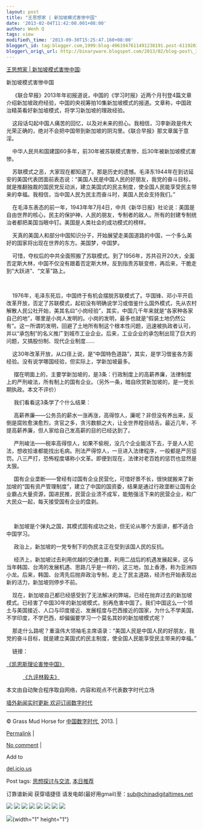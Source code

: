 ```yaml
--- 
layout: post 
title: "王思想家 | 新加坡模式害惨中国" 
date: '2013-02-04T11:42:00.001+08:00' 
author: Wenh Q
tags: view
modified\_time: '2013-09-30T15:25:47.160+08:00' 
blogger\_id: tag:blogger.com,1999:blog-4961947611491238191.post-6119203010139160599
blogger\_orig\_url: http://binaryware.blogspot.com/2013/02/blog-post\_3.html
--- 
```

[王思想家 |
新加坡模式害惨中国](http://feedproxy.google.com/~r/chinagfwblog/~3/Tig1-CMGrUE/):

<div>

新加坡模式害惨中国



    《联合早报》2013年年初报道说，中国的《学习时报》近两个月刊登4篇文章介绍新加坡政府经验，中国的央视筹拍10集新加坡模式的报道。文章称，中国政治精英看好新加坡模式，将学习新加坡的理政经验。

    这段话勾起中国人痛苦的回忆，以及对未来的担心。我相信，习李新政是伟大光荣正确的，绝对不会把中国带到新加坡的阴沟里。《联合早报》那文章属于意淫。



    中华人民共和国建国60多年，前30年被苏联模式害惨，后30年被新加坡模式害惨。

    苏联模式之恶，大家现在都知道了。那是历史的遗憾。毛泽东1944年在到访延安的美国代表团面前表态说：“美国人民是中国人民的好朋友，我党的奋斗目标，就是推翻独裁的国民党反动派，建立美国式的民主制度，使全国人民能享受民主带来的幸福。我相信，当中国人民为民主而奋斗时，美国人民会支持我们。”

    在毛泽东表态的前一年，1943年年7月4日，中共《新华日报》社论说：美国是自由世界的核心，民主的保护神，人民的朋友，专制者的敌人。所有的封建专制统治者都把美国当眼中钉。美国是人类社会的成功模式的榜样。

    天真的美国人和部分中国知识分子，开始展望走美国道路的中国，一个多么美好的国家将出现在世界的东方。美国梦，中国梦。

    可惜，夺权后的中共全面照搬了苏联模式。到了1956年，苏共召开20大，全面否定斯大林，中国不仅没有跟着否定斯大林，反到指责苏联变修，再后来，干脆走到“大跃进”、“文革”路上。

   

    1976年，毛泽东死后，中国终于有机会摆脱苏联模式了。华国锋、邓小平开启改革开放，否定了苏联模式，起初没有明确说学习或借鉴什么国外模式，先从农村解散人民公社开始，美其名曰“小岗经验”，其实，中国几千年来就是“各家种各家自己的地”，哪里是小岗人发明的。小岗的发明，最多也就是“假装土地仍然公有”。这一所谓的发明，回避了土地所有制这个根本性问题，迅速被执政者认可，并以“承包制”的名义推广到城市工业企业。后来，工业企业的承包制出现了巨大的问题，又搞股份制、现代企业制度……

    这30年改革开放，从口径上说，是“中国特色道路”，其实，是学习借鉴各方面经验。没有说学哪国经验，但实际上，学新加坡最多。

     摆在明面上的，主要学新加坡的，是3条：行政制度上的高薪养廉，法律制度上的严刑峻法，所有制上的国有企业。（另外一条，暗自欣赏新加坡的，是一党长期执政。本文不评价）

     我们看看这3条学了个什么结果：

     高薪养廉——公务员的薪水一涨再涨，高得惊人，廉呢？非但没有养出来，反倒是腐败愈演愈烈，贪官之多，贪污数额之大，让全世界瞠目结舌。最近几年，不提高薪养廉，但人家给自己发高薪的目的已经达到了。

     严刑峻法——税率高得惊人，如果不偷税，没几个企业能活下去，于是人人犯法，想收拾谁都能找出毛病。刑法严得惊人，一旦进入法律程序，一般都是严厉惩罚。八三严打，恐怖程度堪称小文革。即便到现在，法律对老百姓的惩罚也显然是太狠。

     国有企业垄断——曾经有过国有企业民营化，可惜好景不长，很快就搬来了新加坡的“国有资产管理制度”，建立了中国的国资委，结果是通过行政垄断让国有企业霸占大量资源，国进民推，民营企业溃不成军，能勉强活下来的民营企业，和广大民众一起，每天接受国有企业的盘剥。

    

     新加坡是个弹丸之国，其模式固有成功之处，但无论从哪个方面讲，都不适合中国学习。

     政治上，新加坡的一党专制下的伪民主正在受到该国人民的反抗。

     经济上，新加坡过去利用优越的交通位置，利用二战后的机遇发展起来，这与当年韩国、台湾的发展机遇、思路几乎是一样的，这三地，加上香港，称为亚洲四小龙。后来，韩国、台湾先后抛弃政治专制，走上了民主道路，经济也开始表现出新的活力，新加坡则停步不前。

    现在，新加坡自己都已经感受到了无法解决的弊端，已经在抛弃过去的新加坡模式。已经害了中国30年的新加坡模式，别再危害中国了。我们中国这么一个领土与美国接近、人口与印度接近、发展程度与巴西接近的国家，为什么不学美国，不学印度，不学巴西，却偏偏要学习一个莫名其妙的新加坡模式呢？



    那走什么路呢？重温伟大领袖毛主席语录：“美国人民是中国人民的好朋友，我党的奋斗目标，就是建立美国式的民主制度，使全国人民能享受民主带来的幸福。”



    链接：



[《凯恩斯理论害惨中国》](http://blog.ifeng.com/article/20788683.html)

           [《九评林毅夫》](http://blog.ifeng.com/article/21052676.html)​ 

</div>

本文由自动聚合程序取自网络，内容和观点不代表数字时代立场



[墙外新闻实时更新 欢迎订阅数字时代](http://eepurl.com/msuvD)


















------------------------------------------------------------------------

© Grass Mud Horse for [中国数字时代](https://meilizhongguo.biz/chinese),
2013. |

[Permalink](https://meilizhongguo.biz/chinese/2013/02/%e7%8e%8b%e6%80%9d%e6%83%b3%e5%ae%b6-%e6%96%b0%e5%8a%a0%e5%9d%a1%e6%a8%a1%e5%bc%8f%e5%ae%b3%e6%83%a8%e4%b8%ad%e5%9b%bd/)
|

[No
comment](https://meilizhongguo.biz/chinese/2013/02/%e7%8e%8b%e6%80%9d%e6%83%b3%e5%ae%b6-%e6%96%b0%e5%8a%a0%e5%9d%a1%e6%a8%a1%e5%bc%8f%e5%ae%b3%e6%83%a8%e4%b8%ad%e5%9b%bd/#comments)
|

Add to

[del.icio.us](http://del.icio.us/post?url=https://meilizhongguo.biz/chinese/2013/02/%e7%8e%8b%e6%80%9d%e6%83%b3%e5%ae%b6-%e6%96%b0%e5%8a%a0%e5%9d%a1%e6%a8%a1%e5%bc%8f%e5%ae%b3%e6%83%a8%e4%b8%ad%e5%9b%bd/&title=%E7%8E%8B%E6%80%9D%E6%83%B3%E5%AE%B6%20%7C%20%E6%96%B0%E5%8A%A0%E5%9D%A1%E6%A8%A1%E5%BC%8F%E5%AE%B3%E6%83%A8%E4%B8%AD%E5%9B%BD)





Post tags:
[思想探讨与交流](https://meilizhongguo.biz/chinese/tag/%e6%80%9d%e6%83%b3%e6%8e%a2%e8%ae%a8%e4%b8%8e%e4%ba%a4%e6%b5%81/?category=10466),
[本日推荐](https://meilizhongguo.biz/chinese/tag/%e6%9c%ac%e6%97%a5%e6%8e%a8%e8%8d%90/?category=10466)



订靠谱新闻 获穿墙捷径
请发电邮(最好用gmail)至：sub@chinadigitaltimes.net





<div>

[![](http://feeds.feedburner.com/~ff/chinagfwblog?d=yIl2AUoC8zA)](http://feeds.feedburner.com/~ff/chinagfwblog?a=Tig1-CMGrUE:kLZH2TmH-jE:yIl2AUoC8zA)
[![](http://feeds.feedburner.com/~ff/chinagfwblog?i=Tig1-CMGrUE:kLZH2TmH-jE:-BTjWOF_DHI)](http://feeds.feedburner.com/~ff/chinagfwblog?a=Tig1-CMGrUE:kLZH2TmH-jE:-BTjWOF_DHI)
[![](http://feeds.feedburner.com/~ff/chinagfwblog?i=Tig1-CMGrUE:kLZH2TmH-jE:F7zBnMyn0Lo)](http://feeds.feedburner.com/~ff/chinagfwblog?a=Tig1-CMGrUE:kLZH2TmH-jE:F7zBnMyn0Lo)
[![](http://feeds.feedburner.com/~ff/chinagfwblog?i=Tig1-CMGrUE:kLZH2TmH-jE:V_sGLiPBpWU)](http://feeds.feedburner.com/~ff/chinagfwblog?a=Tig1-CMGrUE:kLZH2TmH-jE:V_sGLiPBpWU)
[![](http://feeds.feedburner.com/~ff/chinagfwblog?d=qj6IDK7rITs)](http://feeds.feedburner.com/~ff/chinagfwblog?a=Tig1-CMGrUE:kLZH2TmH-jE:qj6IDK7rITs)
[![](http://feeds.feedburner.com/~ff/chinagfwblog?d=l6gmwiTKsz0)](http://feeds.feedburner.com/~ff/chinagfwblog?a=Tig1-CMGrUE:kLZH2TmH-jE:l6gmwiTKsz0)
[![](http://feeds.feedburner.com/~ff/chinagfwblog?i=Tig1-CMGrUE:kLZH2TmH-jE:gIN9vFwOqvQ)](http://feeds.feedburner.com/~ff/chinagfwblog?a=Tig1-CMGrUE:kLZH2TmH-jE:gIN9vFwOqvQ)
[![](http://feeds.feedburner.com/~ff/chinagfwblog?d=TzevzKxY174)](http://feeds.feedburner.com/~ff/chinagfwblog?a=Tig1-CMGrUE:kLZH2TmH-jE:TzevzKxY174)

</div>

![](http://feeds.feedburner.com/~r/chinagfwblog/~4/Tig1-CMGrUE){width="1"
height="1"}
